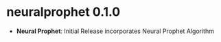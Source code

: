 
# neuralprophet 0.1.0

* __Neural Prophet__: Initial Release incorporates Neural Prophet Algorithm
    
